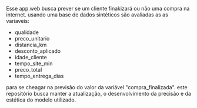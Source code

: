 Esse app.web busca prever se um cliente finakizará ou não uma compra na internet. usando uma base de dados sintéticos são avaliadas as as variaveis:
- qualidade
- preco_unitario  
- distancia_km
- desconto_aplicado
- idade_cliente 
- tempo_site_min 
- preco_total
- tempo_entrega_dias

para se cheagar na previsão do valor da variável "compra_finalizada". este repositório busca manter a atualização, o desenvolvimento da precisão e da estética do modelo utilizado.
